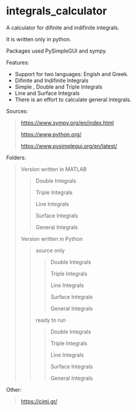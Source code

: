 # integrals_calculator
A calculator for difinite and indifinite integrals.

It is written only in python. 

Packages used PySimpleGUI and sympy.

Features:
* Support for two languages: Engish and Greek.
* Difinite and Indifinite Integrals
* Simple , Double and Triple Integrals
* Line and Surface Integrals
* There is an effort to calculate general integrals. 

Sources:
> https://www.sympy.org/en/index.html
>
> https://www.python.org/
>
> https://www.pysimplegui.org/en/latest/

Folders:
> Version written in MATLAB
> > Double Integrals
> > 
> > Triple Integrals
> > 
> > Line Integrals
> > 
> > Surface Integrals
> > 
> > General Integrals
> > 
> Version written in Python
> > source only
> > > Double Integrals
> > > 
> > > Triple Integrals
> > > 
> > > Line Integrals
> > > 
> > > Surface Integrals
> > > 
> > > General Integrals
> > > 
> > ready to run
> > > Double Integrals
> > > 
> > > Triple Integrals
> > > 
> > > Line Integrals
> > > 
> > > Surface Integrals
> > > 
> > > General Integrals
> > > 



Other:
> https://cimi.gr/


